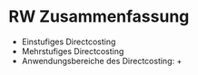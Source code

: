 #  RW Zusammenfassung

- Einstufiges Directcosting
- Mehrstufiges Directcosting
- Anwendungsbereiche des Directcosting:
    + 

